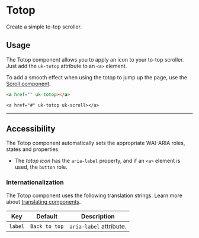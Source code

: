 # Totop

<p id="toptext" class="uk-text-lead">Create a simple to-top scroller.</p>

## Usage

The Totop component allows you to apply an icon to your to-top scroller. Just add the `uk-totop` attribute to an `<a>` element.

To add a smooth effect when using the totop to jump up the page, use the [Scroll component](scroll.md).

```html
<a href="" uk-totop></a>
```

```example
<a href="#" uk-totop uk-scroll></a>
```

***

## Accessibility

The Totop component automatically sets the appropriate WAI-ARIA roles, states and properties.

- The *totop icon* has the `aria-label` property, and if an `<a>` element is used, the `button` role.

### Internationalization

The Totop component uses the following translation strings. Learn more about [translating components](accessibility.md#internationalization).

| Key     | Default       | Description             |
| ------- | ------------- | ----------------------- |
| `label` | `Back to top` | `aria-label` attribute. |
